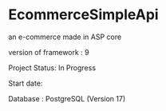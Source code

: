 # EcommerceSimpleApi
an e-commerce made in ASP core

version of framework : 9

Project Status: In Progress 

Start date:

Database : PostgreSQL (Version 17)
